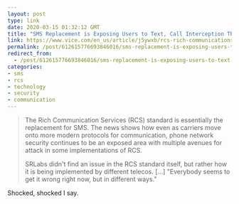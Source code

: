```yaml
---
layout: post
type: link
date: 2020-03-15 01:32:12 GMT
title: "SMS Replacement is Exposing Users to Text, Call Interception Thanks to Sloppy Telecos"
link: https://www.vice.com/en_us/article/j5ywxb/rcs-rich-communications-services-text-call-interception
permalink: /post/612615776693846016/sms-replacement-is-exposing-users-to-text-call
redirect_from: 
  - /post/612615776693846016/sms-replacement-is-exposing-users-to-text-call
categories:
- sms
- rcs
- technology
- security
- communication
---
```

<blockquote><p>The Rich Communication Services (RCS) standard is essentially the replacement for SMS. The news shows how even as carriers move onto more modern protocols for communication, phone network security continues to be an exposed area with multiple avenues for attack in some implementations of RCS.</p>
<p>SRLabs didn't find an issue in the RCS standard itself, but rather how it is being implemented by different telecos. [...] "Everybody seems to get it wrong right now, but in different ways."</p></blockquote>
<p>Shocked, shocked I say.</p>
